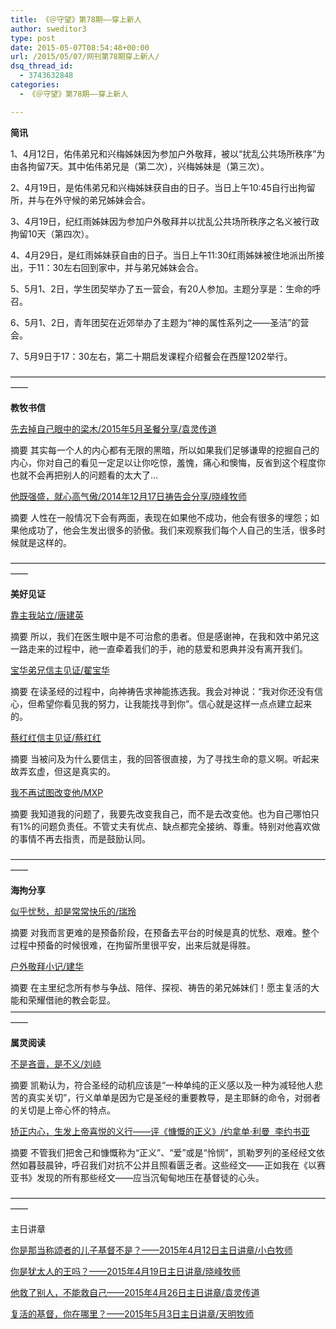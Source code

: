 ```yaml
---
title: 《＠守望》第78期——穿上新人
author: sweditor3
type: post
date: 2015-05-07T08:54:48+00:00
url: /2015/05/07/网刊第78期穿上新人/
dsq_thread_id:
  - 3743632848
categories:
  - 《＠守望》第78期——穿上新人

---
```

**简讯**

1、4月12日，佑伟弟兄和兴梅姊妹因为参加户外敬拜，被以“扰乱公共场所秩序”为由各拘留7天。其中佑伟弟兄是（第二次），兴梅姊妹是（第三次）。
  
2、4月19日，是佑伟弟兄和兴梅姊妹获自由的日子。当日上午10:45自行出拘留所，并与在外守候的弟兄姊妹会合。
  
3、4月19日，纪红雨姊妹因为参加户外敬拜并以扰乱公共场所秩序之名义被行政拘留10天（第四次）。
  
4、4月29日，是红雨姊妹获自由的日子。当日上午11:30红雨姊妹被住地派出所接出，于11：30左右回到家中，并与弟兄姊妹会合。
  
5、5月1、2日，学生团契举办了五一营会，有20人参加。主题分享是：生命的呼召。
  
6、5月1、2日，青年团契在近郊举办了主题为“神的属性系列之——圣洁”的营会。
  
7、5月9日于17：30左右，第二十期启发课程介绍餐会在西屋1202举行。

——————————————————————————————————————

**教牧书信**

[先去掉自己眼中的梁木/2015年5月圣餐分享/袁灵传道][1]
  
摘要 其实每一个人的内心都有无限的黑暗，所以如果我们足够谦卑的挖掘自己的内心，你对自己的看见一定足以让你吃惊，羞愧，痛心和懊悔，反省到这个程度你也就不会再把别人的问题看的太大了&#8230;

[他既强盛，就心高气傲/2014年12月17日祷告会分享/晓峰牧师][2]
  
摘要 人性在一般情况下会有两面，表现在如果他不成功，他会有很多的埋怨；如果他成功了，他会生发出很多的骄傲。我们来观察我们每个人自己的生活，很多时候就是这样的。

——————————————————————————————————————

**美好见证**

[靠主我站立/唐建英][3]
  
摘要 所以，我们在医生眼中是不可治愈的患者。但是感谢神，在我和效中弟兄这一路走来的过程中，祂一直牵着我们的手，祂的慈爱和恩典并没有离开我们。

[宝华弟兄信主见证/翟宝华][4]
  
摘要 在读圣经的过程中，向神祷告求神能拣选我。我会对神说：“我对你还没有信心，但希望你看见我的努力，让我能找寻到你”。信心就是这样一点点建立起来的。

[蔡红红信主见证/蔡红红][5]
  
摘要 当被问及为什么要信主，我的回答很直接，为了寻找生命的意义啊。听起来故弄玄虚，但这是真实的。

[我不再试图改变他/MXP][6]
  
摘要 我知道我的问题了，我要先改变我自己，而不是去改变他。也为自己哪怕只有1%的问题负责任。不管丈夫有优点、缺点都完全接纳、尊重。特别对他喜欢做的事情不再去指责，而是鼓励认同。

——————————————————————————————————————

**海拘分享**

[似乎忧愁，却是常常快乐的/瑞玲][7]
  
摘要 对我而言更难的是预备阶段，在预备去平台的时候是真的忧愁、艰难。整个过程中预备的时候很难，在拘留所里很平安，出来后就是得胜。

[户外敬拜小记/建华][8]
  
摘要 在主里纪念所有参与争战、陪伴、探视、祷告的弟兄姊妹们！愿主复活的大能和荣耀借祂的教会彰显。——————————————————————————————————————

**属灵阅读**

[不是吝啬，是不义/刘峣][9]
  
摘要 凯勒认为，符合圣经的动机应该是“一种单纯的正义感以及一种为减轻他人悲苦的真实关切”，行义单单是因为它是圣经的重要教导，是主耶稣的命令，对弱者的关切是上帝心怀的特点。

[矫正内心，生发上帝喜悦的义行——评《慷慨的正义》/约拿单·利曼  李约书亚][10]
  
摘要 不管我们把舍己和慷慨称为“正义”、“爱”或是“怜悯”，凯勒罗列的圣经经文依然如暮鼓晨钟，呼召我们对抗不公并且照看匮乏者。这些经文——正如我在《以赛亚书》发现的所有那些经文——应当沉甸甸地压在基督徒的心头。

——————————————————————————————————————

主日讲章

[你是那当称颂者的儿子基督不是？——2015年4月12日主日讲章/小白牧师][11]
  
[你是犹太人的王吗？——2015年4月19日主日讲章/晓峰牧师][12]
  
[他救了别人，不能救自己——2015年4月26日主日讲章/袁灵传道][13]
  
[复活的基督，你在哪里？——2015年5月3日主日讲章/天明牧师][14]

 [1]: /2015/05/07/先去掉自己眼中的梁木文袁灵/
 [2]: /2015/05/07/他既强盛就心高气傲文晓峰牧师/
 [3]: /2015/05/07/靠主我站立文唐建英/
 [4]: /2015/05/07/宝华弟兄信主见证文宝华/
 [5]: /2015/05/07/蔡红红信主见证文蔡红红/
 [6]: /2015/05/07/我不再试图改变他文mxp/
 [7]: /2015/05/07/似乎忧愁却是常常快乐的文瑞玲姊妹/
 [8]: /2015/05/07/户外敬拜小记文谭建华3/
 [9]: /2015/05/07/不是吝啬是不义文刘峣/
 [10]: /2015/05/07/矫正内心生发上帝喜悦的义行评慷慨的正/
 [11]: /2015/04/10/你是那当称颂者的儿子基督不是2015年4月12日主/
 [12]: /2015/04/17/你是犹太人的王吗2015年4月19日主日讲章晓峰牧/
 [13]: /2015/04/24/他救了别人不能救自己2015年4月26日主日讲章袁/
 [14]: /2015/05/02/复活的基督你在哪里2015年5月3日主日讲章天/